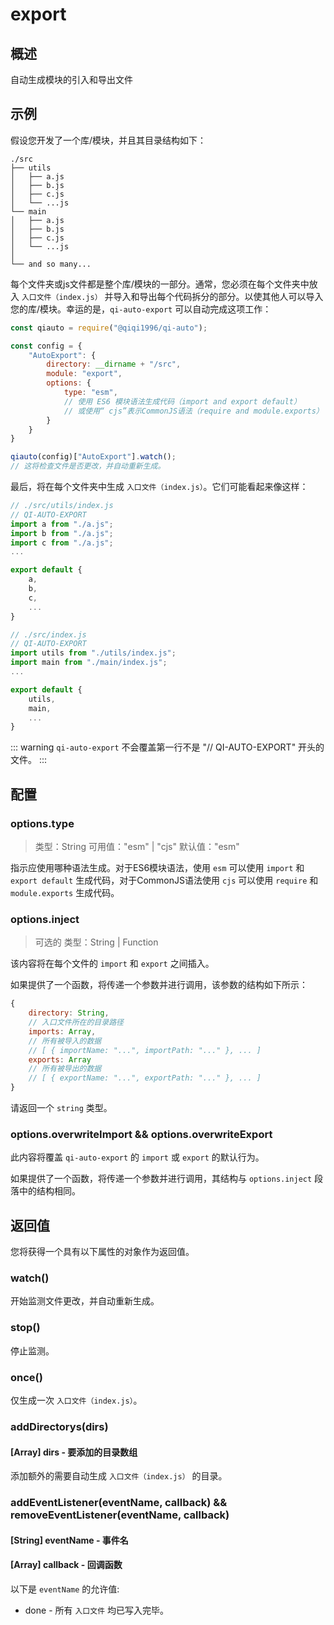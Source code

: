 # export

## 概述

自动生成模块的引入和导出文件

## 示例

假设您开发了一个库/模块，并且其目录结构如下：

```
./src
├── utils
│   ├── a.js
│   ├── b.js
│   ├── c.js
│   └── ...js
└── main
│   ├── a.js
│   ├── b.js
│   ├── c.js
│   └── ...js
│
└── and so many...
```

每个文件夹或js文件都是整个库/模块的一部分。通常，您必须在每个文件夹中放入 `入口文件（index.js）` 并导入和导出每个代码拆分的部分。以使其他人可以导入您的库/模块。幸运的是，`qi-auto-export` 可以自动完成这项工作：

```javascript
const qiauto = require("@qiqi1996/qi-auto");

const config = {
    "AutoExport": {
        directory: __dirname + "/src",
        module: "export",
        options: {
            type: "esm",
            // 使用 ES6 模块语法生成代码（import and export default）
            // 或使用“ cjs”表示CommonJS语法（require and module.exports）
        }
    }
}

qiauto(config)["AutoExport"].watch();
// 这将检查文件是否更改，并自动重新生成。
```

最后，将在每个文件夹中生成 `入口文件（index.js）`。它们可能看起来像这样：

```javascript {1,15}
// ./src/utils/index.js
// QI-AUTO-EXPORT
import a from "./a.js";
import b from "./a.js";
import c from "./a.js";
...

export default {
    a,
    b,
    c,
    ...
}

// ./src/index.js
// QI-AUTO-EXPORT
import utils from "./utils/index.js";
import main from "./main/index.js";
...

export default {
    utils,
    main,
    ...
}
```

::: warning
`qi-auto-export` 不会覆盖第一行不是 "// QI-AUTO-EXPORT" 开头的文件。
:::

## 配置

### options.type

> 类型：String
> 可用值："esm" | "cjs"
> 默认值："esm"

指示应使用哪种语法生成。对于ES6模块语法，使用 `esm` 可以使用 `import` 和 `export default` 生成代码，对于CommonJS语法使用 `cjs` 可以使用 `require` 和 `module.exports` 生成代码。

### options.inject

> 可选的
> 类型：String | Function

该内容将在每个文件的 `import` 和 `export` 之间插入。

如果提供了一个函数，将传递一个参数并进行调用，该参数的结构如下所示：

```javascript
{
    directory: String,
    // 入口文件所在的目录路径
    imports: Array,
    // 所有被导入的数据
    // [ { importName: "...", importPath: "..." }, ... ]
    exports: Array
    // 所有被导出的数据
    // [ { exportName: "...", exportPath: "..." }, ... ]
}
```

请返回一个 `string` 类型。

### options.overwriteImport && options.overwriteExport

此内容将覆盖 `qi-auto-export` 的 `import` 或 `export` 的默认行为。

如果提供了一个函数，将传递一个参数并进行调用，其结构与 `options.inject` 段落中的结构相同。

## 返回值

您将获得一个具有以下属性的对象作为返回值。

### watch()

开始监测文件更改，并自动重新生成。

### stop()

停止监测。

### once()

仅生成一次 `入口文件（index.js）`。

### addDirectorys(dirs)

#### [Array] dirs - 要添加的目录数组

添加额外的需要自动生成 `入口文件（index.js）` 的目录。

### addEventListener(eventName, callback) && removeEventListener(eventName, callback)

#### [String] eventName - 事件名
#### [Array] callback - 回调函数

以下是 `eventName` 的允许值:

* done - 所有 `入口文件` 均已写入完毕。